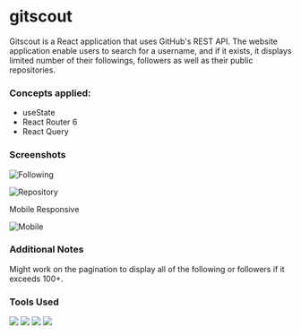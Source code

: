 # gitscout

Gitscout is a React application that uses GitHub's REST API. The website application enable users to search for a username, and if it exists, it displays limited number of their followings, followers as well as their public repositories. 

### Concepts applied:
- useState
- React Router 6
- React Query

### Screenshots
![Following](https://github.com/b-luis/gitscout/assets/139755358/535fd507-cbc5-4b24-aa5b-8934f574b48e)

![Repository](https://github.com/b-luis/gitscout/assets/139755358/44e2c0fa-fc7a-48dc-a175-c3ffc19d909e)

Mobile Responsive

![Mobile](https://github.com/b-luis/gitscout/assets/139755358/37a00f08-a7c4-4ab5-887a-cee0ca385589)


### Additional Notes
Might work on the pagination to display all of the following or followers if it exceeds 100+. 

### Tools Used
<div>
  <img src="https://img.shields.io/badge/react-%2320232a.svg?style=for-the-badge&logo=react&logoColor=%2361DAFB"/>
  <img src="https://img.shields.io/badge/SASS-hotpink.svg?style=for-the-badge&logo=SASS&logoColor=white)"/>
  <img src="https://img.shields.io/badge/-React%20Query-FF4154?style=for-the-badge&logo=react%20query&logoColor=white"/>
  <img src="https://img.shields.io/badge/React_Router-CA4245?style=for-the-badge&logo=react-router&logoColor=white"/>
</div>
